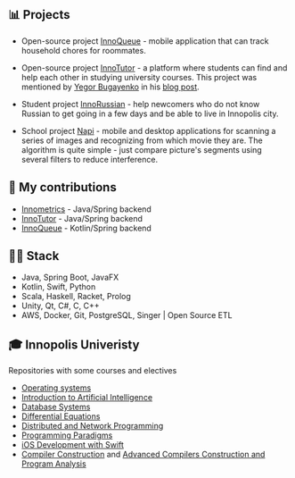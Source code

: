 ## 📊 Projects
- Open-source project [InnoQueue](https://github.com/InnoQueue/Backend) - mobile application that can track household chores for roommates.

- Open-source project [InnoTutor](https://github.com/InnoTutor/README) - a platform where students can find and help each other in studying university courses. This project was mentioned by [Yegor Bugayenko](https://github.com/yegor256) in his [blog post](https://www.yegor256.com/2021/12/01/teaching.html).

- Student project [InnoRussian](https://github.com/SMore-Napi/InnoRussian) - help newcomers who do not know Russian to get going in a few days and be able to live in Innopolis city.

- School project [Napi](https://github.com/SMore-Napi/Napi) - mobile and desktop applications for scanning a series of images and recognizing from which movie they are. The algorithm is quite simple - just compare picture's segments using several filters to reduce interference.

## 🎯 My contributions
- [Innometrics](https://github.com/InnopolisUniversity/innometrics-java-backend) - Java/Spring backend
- [InnoTutor](https://github.com/InnoTutor) - Java/Spring backend
- [InnoQueue](https://github.com/InnoQueue/Backend) - Kotlin/Spring backend

## 👨‍💻 Stack
- Java, Spring Boot, JavaFX
- Kotlin, Swift, Python
- Scala, Haskell, Racket, Prolog 
- Unity, Qt, C#, C, C++
- AWS, Docker, Git, PostgreSQL, Singer | Open Source ETL

## 🎓 Innopolis Univeristy
Repositories with some courses and electives
- [Operating systems](https://github.com/SMore-Napi/OS_Innopolis)
- [Introduction to Artificial Intelligence](https://github.com/SMore-Napi/AI_Innopolis)
- [Database Systems](https://github.com/SMore-Napi/DB_Innopolis)
- [Differential Equations](https://github.com/SMore-Napi/DE_Innopolis)
- [Distributed and Network Programming](https://github.com/SMore-Napi/DNP_Innopolis)
- [Programming Paradigms](https://github.com/SMore-Napi/PP_Innopolis)
- [iOS Development with Swift](https://github.com/SMore-Napi/iOS_Innopolis)
- [Compiler Construction](https://github.com/SMore-Napi/Compilers_Innopolis) and [Advanced Compilers Construction and Program Analysis](https://github.com/SMore-Napi/Compilers_Advanced_Innopolis)

<!--
- 🔭 I’m currently working on ...
- 🌱 I’m currently learning ...
- 👯 I’m looking to collaborate on ...
- 🤔 I’m looking for help with ...
- 💬 Ask me about ...
- 📫 How to reach me: ...
- 😄 Pronouns: ...
- ⚡ Fun fact: ...
-->
